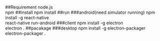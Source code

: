 ##Requirement
node.js<br/>
npm
##install
npm install
##run
###android(need simulator running)
npm install -g react-native<br/>
react-native run-android
###client
npm install -g electron<br/>
electron .
##pacakage
###desktop
npm install -g electron-packager<br/>
electron-packager .
